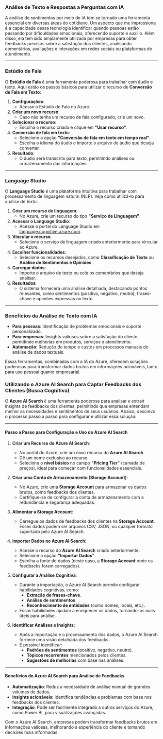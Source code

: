### **Análise de Texto e Respostas a Perguntas com IA**

A análise de sentimentos por meio de IA tem se tornado uma ferramenta essencial em diversas áreas do cotidiano. Um aspecto que me impressiona é a capacidade dessa tecnologia identificar quando pessoas estão passando por dificuldades emocionais, oferecendo suporte e auxílio. Além disso, ela tem sido amplamente utilizada por empresas para obter feedbacks precisos sobre a satisfação dos clientes, analisando comentários, avaliações e interações em redes sociais ou plataformas de atendimento.

---

### **Estúdio de Fala**
O **Estúdio de Fala** é uma ferramenta poderosa para trabalhar com áudio e texto. Aqui estão os passos básicos para utilizar o recurso de **Conversão de Fala em Texto**:
1. **Configurações**:
   - Acesse o Estúdio de Fala no Azure.
2. **Criar um novo recurso**:
   - Caso não tenha um recurso de fala configurado, crie um novo.
3. **Selecionar o recurso**:
   - Escolha o recurso criado e clique em **"Usar recurso"**.
4. **Conversão de fala em texto**:
   - Selecione a opção **"Conversão de fala em texto em tempo real"**.
   - Escolha o idioma do áudio e importe o arquivo de áudio que deseja converter.
5. **Resultado**:
   - O áudio será transcrito para texto, permitindo análises ou armazenamento das informações.

---

### **Language Studio**
O **Language Studio** é uma plataforma intuitiva para trabalhar com processamento de linguagem natural (NLP). Veja como utilizá-lo para análise de texto:
1. **Criar um recurso de linguagem**:
   - No Azure, crie um recurso do tipo **"Serviço de Linguagem"**.
2. **Acessar o Language Studio**:
   - Acesse o portal do Language Studio em [language.cognitive.azure.com](https://language.cognitive.azure.com).
3. **Vincular o recurso**:
   - Selecione o serviço de linguagem criado anteriormente para vincular ao Azure.
4. **Escolher funcionalidades**:
   - Selecione os recursos desejados, como **Classificação de Texto** ou **Análise de Sentimentos e Opiniões**.
5. **Carregar dados**:
   - Importe o arquivo de texto ou cole os comentários que deseja analisar.
6. **Resultados**:
   - O sistema fornecerá uma análise detalhada, destacando pontos relevantes, como sentimentos (positivo, negativo, neutro), frases-chave e opiniões expressas no texto.

---

### **Benefícios da Análise de Texto com IA**
- **Para pessoas**: Identificação de problemas emocionais e suporte personalizado.
- **Para empresas**: Insights valiosos sobre a satisfação do cliente, permitindo melhorias em produtos, serviços e atendimento.
- **Automação**: Redução de tempo e custos em processos manuais de análise de dados textuais.

Essas ferramentas, combinadas com a IA do Azure, oferecem soluções poderosas para transformar dados brutos em informações acionáveis, tanto para uso pessoal quanto empresarial.

### **Utilizando o Azure AI Search para Captar Feedbacks dos Clientes (Busca Cognitiva)**

O **Azure AI Search** é uma ferramenta poderosa para analisar e extrair insights de feedbacks dos clientes, permitindo que empresas entendam melhor as necessidades e sentimentos de seus usuários. Abaixo, descrevo o processo passo a passo para configurar e utilizar essa solução:

---

#### **Passo a Passo para Configuração e Uso do Azure AI Search**

1. **Criar um Recurso do Azure AI Search**:
   - No portal do Azure, crie um novo recurso do **Azure AI Search**.
   - Dê um nome exclusivo ao recurso.
   - Selecione o **nível básico** no campo **"Pricing Tier"** (camada de preços), ideal para começar com funcionalidades essenciais.

2. **Criar uma Conta de Armazenamento (Storage Account)**:
   - No Azure, crie uma **Storage Account** para armazenar os dados brutos, como feedbacks dos clientes.
   - Certifique-se de configurar a conta de armazenamento com a redundância e segurança adequadas.

3. **Alimentar a Storage Account**:
   - Carregue os dados de feedbacks dos clientes na **Storage Account**. Esses dados podem ser arquivos CSV, JSON, ou qualquer formato suportado pelo Azure AI Search.

4. **Importar Dados no Azure AI Search**:
   - Acesse o recurso do **Azure AI Search** criado anteriormente.
   - Selecione a opção **"Importar Dados"**.
   - Escolha a fonte de dados (neste caso, a **Storage Account** onde os feedbacks foram carregados).

5. **Configurar a Análise Cognitiva**:
   - Durante a importação, o Azure AI Search permite configurar habilidades cognitivas, como:
     - **Extração de frases-chave**.
     - **Análise de sentimentos**.
     - **Reconhecimento de entidades** (como nomes, locais, etc.).
   - Essas habilidades ajudam a enriquecer os dados, tornando-os mais úteis para análise.

6. **Identificar Análises e Insights**:
   - Após a importação e o processamento dos dados, o Azure AI Search fornece uma visão detalhada dos feedbacks.
   - É possível identificar:
     - **Padrões de sentimentos** (positivo, negativo, neutro).
     - **Tópicos recorrentes** mencionados pelos clientes.
     - **Sugestões de melhorias** com base nas análises.

---

#### **Benefícios do Azure AI Search para Análise de Feedbacks**
- **Automatização**: Reduz a necessidade de análise manual de grandes volumes de dados.
- **Insights acionáveis**: Identifica tendências e problemas com base nos feedbacks dos clientes.
- **Integração**: Pode ser facilmente integrado a outros serviços do Azure, como Power BI, para visualizações avançadas.

Com o Azure AI Search, empresas podem transformar feedbacks brutos em informações valiosas, melhorando a experiência do cliente e tomando decisões mais informadas.